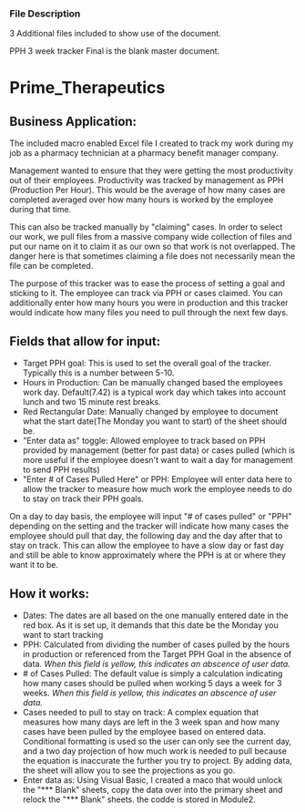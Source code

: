 ### File Description
3 Additional files included to show use of the document.

PPH 3 week tracker Final is the blank master document.

# Prime_Therapeutics

## Business Application:
The included macro enabled Excel file I created to track my work during my job as a pharmacy technician at a pharmacy benefit manager company.

Management wanted to ensure that they were getting the most productivity out of their employees.  Productivity was tracked by management as PPH (Production Per Hour).  This would be the average of how many cases are completed averaged over how many hours is worked by the employee during that time.

This can also be tracked manually by "claiming" cases.  In order to select our work, we pull files from a massive company wide collection of files and put our name on it to claim it as our own so that work is not overlapped.  The danger here is that sometimes claiming a file does not necessarily mean the file can be completed.

The purpose of this tracker was to ease the process of setting a goal and sticking to it.  The employee can track via PPH or cases claimed.  You can additionally enter how many hours you were in production and this tracker would indicate how many files you need to pull through the next few days.

## Fields that allow for input:
* Target PPH goal: This is used to set the overall goal of the tracker.  Typically this is a number between 5-10.
* Hours in Production: Can be manually changed based the employees work day.  Default(7.42) is a typical work day which takes into account lunch and two 15 minute rest breaks.
* Red Rectangular Date: Manually changed by employee to document what the start date(The Monday you want to start) of the sheet should be.
* "Enter data as" toggle: Allowed employee to track based on PPH provided by management (better for past data) or cases pulled (which is more useful if the employee doesn't want to wait a day for management to send PPH results)
* "Enter # of Cases Pulled Here" or PPH:  Employee will enter data here to allow the tracker to measure how much work the employee needs to do to stay on track their PPH goals.

On a day to day basis, the employee will input "# of cases pulled" or "PPH" depending on the setting and the tracker will indicate how many cases the employee should pull that day, the following day and the day after that to stay on track.  This can allow the employee to have a slow day or fast day and still be able to know approximately where the PPH is at or where they want it to be.


## How it works:
* Dates: The dates are all based on the one manually entered date in the red box.  As it is set up, it demands that this date be the Monday you want to start tracking
* PPH: Calculated from dividing the number of cases pulled by the hours in production or referenced from the Target PPH Goal in the absence of data. *When this field is yellow, this indicates an abscence of user data.*
* \# of Cases Pulled: The default value is simply a calculation indicating how many cases should be pulled when working 5 days a week for 3 weeks. *When this field is yellow, this indicates an abscence of user data.* 
* Cases needed to pull to stay on track: A complex equation that measures how many days are left in the 3 week span and how many cases have been pulled by the employee based on entered data.  Conditional formatting is used so the user can only see the current day, and a two day projection of how much work is needed to pull because the equation is inaccurate the further you try to project.  By adding data, the sheet will allow you to see the projections as you go.
* Enter data as: Using Visual Basic, I created a maco that would unlock the "*** Blank" sheets, copy the data over into the primary sheet and relock the "*** Blank" sheets.  the codde is stored in Module2.




